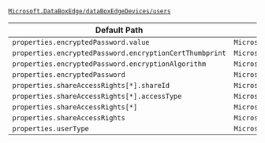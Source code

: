 [`Microsoft.DataBoxEdge/dataBoxEdgeDevices/users`](https://docs.microsoft.com/en-us/azure/templates/microsoft.databoxedge/databoxedgedevices/users)

| Default Path | Alias |
|---|---|
| `properties.encryptedPassword.value` | `Microsoft.DataboxEdge/dataBoxEdgeDevices/users/encryptedPassword.value` |
| `properties.encryptedPassword.encryptionCertThumbprint` | `Microsoft.DataboxEdge/dataBoxEdgeDevices/users/encryptedPassword.encryptionCertThumbprint` |
| `properties.encryptedPassword.encryptionAlgorithm` | `Microsoft.DataboxEdge/dataBoxEdgeDevices/users/encryptedPassword.encryptionAlgorithm` |
| `properties.encryptedPassword` | `Microsoft.DataboxEdge/dataBoxEdgeDevices/users/encryptedPassword` |
| `properties.shareAccessRights[*].shareId` | `Microsoft.DataboxEdge/dataBoxEdgeDevices/users/shareAccessRights[*].shareId` |
| `properties.shareAccessRights[*].accessType` | `Microsoft.DataboxEdge/dataBoxEdgeDevices/users/shareAccessRights[*].accessType` |
| `properties.shareAccessRights[*]` | `Microsoft.DataboxEdge/dataBoxEdgeDevices/users/shareAccessRights[*]` |
| `properties.shareAccessRights` | `Microsoft.DataboxEdge/dataBoxEdgeDevices/users/shareAccessRights` |
| `properties.userType` | `Microsoft.DataboxEdge/dataBoxEdgeDevices/users/userType` |

